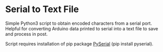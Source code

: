 # Serial to Text File

Simple Python3 script to obtain encoded characters from a serial port. Helpful for converting Arduino data printed to serial into a text file to save and process in post. 

Script requires installation of pip package [PySerial](https://pypi.org/project/pyserial/) (pip install pyserial).

